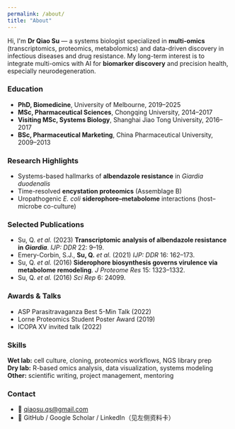 ```yaml
---
permalink: /about/
title: "About"
---
```


Hi, I'm **Dr Qiao Su** — a systems biologist specialized in **multi-omics** (transcriptomics, proteomics, metabolomics) and data-driven discovery in infectious diseases and drug resistance. My long-term interest is to integrate multi-omics with AI for **biomarker discovery** and precision health, especially neurodegeneration.

### Education
- **PhD, Biomedicine**, University of Melbourne, 2019–2025  
- **MSc, Pharmaceutical Sciences**, Chongqing University, 2014–2017  
- **Visiting MSc, Systems Biology**, Shanghai Jiao Tong University, 2016–2017  
- **BSc, Pharmaceutical Marketing**, China Pharmaceutical University, 2009–2013

### Research Highlights
- Systems-based hallmarks of **albendazole resistance** in *Giardia duodenalis*  
- Time-resolved **encystation proteomics** (Assemblage B)  
- Uropathogenic *E. coli* **siderophore–metabolome** interactions (host–microbe co-culture)

### Selected Publications
- Su, Q. *et al.* (2023) **Transcriptomic analysis of albendazole resistance in *Giardia***. *IJP: DDR* 22: 9–19.  
- Emery-Corbin, S.J., **Su, Q.** *et al.* (2021) *IJP: DDR* 16: 162–173.  
- Su, Q. *et al.* (2016) **Siderophore biosynthesis governs virulence via metabolome remodeling**. *J Proteome Res* 15: 1323–1332.  
- Su, Q. *et al.* (2016) *Sci Rep* 6: 24099.

### Awards & Talks
- ASP Parasitravaganza Best 5-Min Talk (2022)  
- Lorne Proteomics Student Poster Award (2019)  
- ICOPA XV invited talk (2022)

### Skills
**Wet lab:** cell culture, cloning, proteomics workflows, NGS library prep  
**Dry lab:** R-based omics analysis, data visualization, systems modeling  
**Other:** scientific writing, project management, mentoring

### Contact
- 📧 qiaosu.qs@gmail.com  
- 🔗 GitHub / Google Scholar / LinkedIn（见左侧资料卡）
